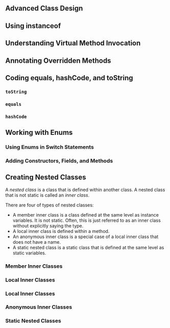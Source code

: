Advanced Class Design
---

Using instanceof
---

Understanding Virtual Method Invocation
---

Annotating Overridden Methods
---

Coding equals, hashCode, and toString
---
### `toString`
### `equals`
### `hashCode`

Working with Enums
---
### Using Enums in Switch Statements
### Adding Constructors, Fields, and Methods

Creating Nested Classes
----

A _nested class_ is a class that is defined within another class. A nested class that is not static is called an _inner class_. 

There are four of types of nested classes:

* A member inner class is a class defined at the same level as instance variables. It is not static. Often, this is just referred to as an inner class without explicitly saying the type.
* A local inner class is defined within a method.
* An anonymous inner class is a special case of a local inner class that does not have a name.
* A static nested class is a static class that is defined at the same level as static variables.

### Member Inner Classes
### Local Inner Classes
### Local Inner Classes
### Anonymous Inner Classes
### Static Nested Classes